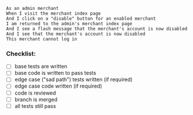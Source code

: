 ```
As an admin merchant
When I visit the merchant index page
And I click on a "disable" button for an enabled merchant
I am returned to the admin's merchant index page
And I see a flash message that the merchant's account is now disabled
And I see that the merchant's account is now disabled
This merchant cannot log in
```

### Checklist:

- [ ] base tests are written
- [ ] base code is written to pass tests
- [ ] edge case ("sad path") tests written (if required)
- [ ] edge case code written (if required)
- [ ] code is reviewed
- [ ] branch is merged
- [ ] all tests still pass
